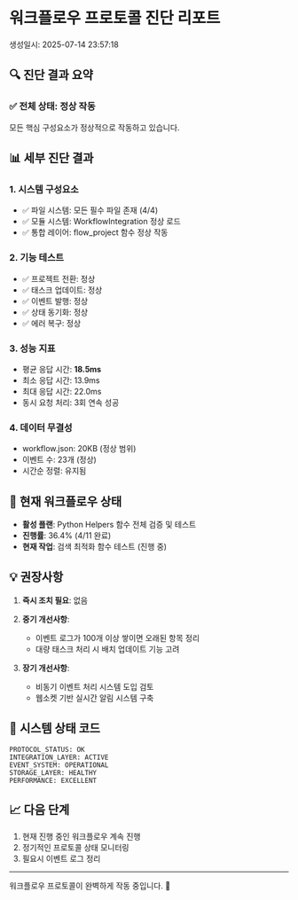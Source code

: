 # 워크플로우 프로토콜 진단 리포트

생성일시: 2025-07-14 23:57:18

## 🔍 진단 결과 요약

### ✅ 전체 상태: **정상 작동**

모든 핵심 구성요소가 정상적으로 작동하고 있습니다.

## 📊 세부 진단 결과

### 1. 시스템 구성요소
- ✅ 파일 시스템: 모든 필수 파일 존재 (4/4)
- ✅ 모듈 시스템: WorkflowIntegration 정상 로드
- ✅ 통합 레이어: flow_project 함수 정상 작동

### 2. 기능 테스트
- ✅ 프로젝트 전환: 정상
- ✅ 태스크 업데이트: 정상
- ✅ 이벤트 발행: 정상
- ✅ 상태 동기화: 정상
- ✅ 에러 복구: 정상

### 3. 성능 지표
- 평균 응답 시간: **18.5ms**
- 최소 응답 시간: 13.9ms
- 최대 응답 시간: 22.0ms
- 동시 요청 처리: 3회 연속 성공

### 4. 데이터 무결성
- workflow.json: 20KB (정상 범위)
- 이벤트 수: 23개 (정상)
- 시간순 정렬: 유지됨

## 🎯 현재 워크플로우 상태

- **활성 플랜**: Python Helpers 함수 전체 검증 및 테스트
- **진행률**: 36.4% (4/11 완료)
- **현재 작업**: 검색 최적화 함수 테스트 (진행 중)

## 💡 권장사항

1. **즉시 조치 필요**: 없음
2. **중기 개선사항**:
   - 이벤트 로그가 100개 이상 쌓이면 오래된 항목 정리
   - 대량 태스크 처리 시 배치 업데이트 기능 고려

3. **장기 개선사항**:
   - 비동기 이벤트 처리 시스템 도입 검토
   - 웹소켓 기반 실시간 알림 시스템 구축

## 🔧 시스템 상태 코드

```
PROTOCOL_STATUS: OK
INTEGRATION_LAYER: ACTIVE
EVENT_SYSTEM: OPERATIONAL
STORAGE_LAYER: HEALTHY
PERFORMANCE: EXCELLENT
```

## 📈 다음 단계

1. 현재 진행 중인 워크플로우 계속 진행
2. 정기적인 프로토콜 상태 모니터링
3. 필요시 이벤트 로그 정리

---
워크플로우 프로토콜이 완벽하게 작동 중입니다. 🎉
